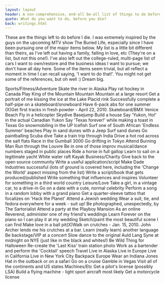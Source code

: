 ```yaml
---
layout: layout
header: A non-comprehensive, end-all be-all list of things to do before I die
quote: What do you want to do, before you die?
back: writings.html
---
```


These are the things left to do before I die. I was extremely inspired by the guys on the upcoming MTV show The Buried Life, especially since I have been pursuing one of the major items below. My list is a little bit different than theirs, as I've left out having a family, falling in love, etc (They're on a list, but not this one!). I've also left out the college-ruled, multi-page list of cars I want to own/restore and the business ideas I want to pursue; we don't have all day here. Some of the items seem trivial, but all reflect a moment in time I can recall saying, 'I want to do that!'. You might not get some of the references, but oh well :) Dream big.

Sports/Fitness/Adventure
Skate the river in Alaska
Play rat hockey in Canada
Play King of the Mountain Mountain Mountain at a large resort
Get a portrait of me kissing the ice at the Lake Placid rink
Successfully complete a half-pipe on a skateboard/snowboard
Have 6-pack abs for one summer
(X)Get first tracks in fresh powder - April 22, 2010. 
Skateboard/BMX Venice Beach
Fly in a helicopter
Skydive
Basejump
Build a house
Say 'Yukon, Ho!' in the actual Canadian Yukon
Say 'Texas forever!' while making a toast in Texas
Go snowmobiling in the UP
Icefish
Surf one of South African 'Endless Summer' beaches
Play in sand dunes with a Jeep
Surf sand dunes
Go paintballing
Scuba dive
Take a train trip through India
Drive a hot rod across the salt flats
Race in the Gumball 3000
Go drifting in Tokyo
Attend Burning Man
Run through the Louvre
Be in one of those improv musical/dance numbers staged in public places
Ride a horse in full gallop
Learn to sail on a legitimate yacht
White water raft
Kayak
Business/Charity
Give back to the open source community
Write a useful application/script
Make Dade Industries successful (lots of ground is covered here, including the 'Change the World' aspect missing from the list)
Write a script/book that gets produced/published
Write something that influences and inspires
Volunteer for something in a third world country
Leisure/Love
Take a girl, in a vintage car, to a drive-in
Go on a date with a cute, normal celebrity
Perform a song in a random lobby with a grand piano
Get a quarter-sleeve tattoo that focalizes on 'Hack the Planet'
Attend a Jewish wedding
Wear a suit, tie, and fedora everywhere for a week - suit up!
Be photographed, unexpectedly, by The Sartorialist
Attend a party at the Playboy Mansion
As an online Reverend, administer one of my friend's weddings
Learn Forever on the piano so I can play it at my wedding
Sketch/paint the most beautiful scene I can find
Make love in a ball pit(X)Walk on crutches - Jan. 15, 2010. John Archer lends me his crutches at a bar.
Learn (really learn) another language
Be backstage/VIP at a concert
Slow dance to the original Auld Lang Syne at midnight on NYE (just like in the black and whites!)
Be Wild Thing for Halloween
Re-create the 'Last Kiss' train station photo
Work as a bartender and perform the 'Cocktail' speech
Travel
Live in Alaska
Live in Europe
Live in California
Live in New York City
Backpack Europe
Wear an Indiana Jones Hat in the outback or on a safari
Go on a cruise
Gamble in Vegas
Visit all of the continents and US states
Machines/Etc 
Get a pilot's license (possibly LSA)
Build a flying machine - light sport aircraft most likely
Get a motorcycle license